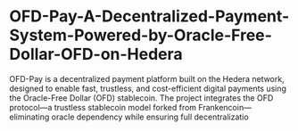 # OFD-Pay-A-Decentralized-Payment-System-Powered-by-Oracle-Free-Dollar-OFD-on-Hedera
OFD-Pay is a decentralized payment platform built on the Hedera network, designed to enable fast, trustless, and cost-efficient digital payments using the Oracle-Free Dollar (OFD) stablecoin. The project integrates the OFD protocol—a trustless stablecoin model forked from Frankencoin—eliminating oracle dependency while ensuring full decentralizatio
